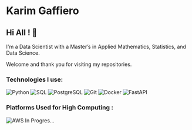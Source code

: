 # Karim Gaffiero

## Hi All ! 👋

I'm a Data Scientist with a Master’s in Applied Mathematics, Statistics, and Data Science.

Welcome and thank you for visiting my repositories.

### Technologies I use: 

![Python](https://img.shields.io/badge/-Python-000?&logo=Python)
![SQL](https://img.shields.io/badge/-SQL-000?&logo=MySQL)
![PostgreSQL](https://img.shields.io/badge/-PostgreSQL-000?&logo=PostgreSQL)
![Git](https://img.shields.io/badge/-Git-000?&logo=Git)
![Docker](https://img.shields.io/badge/-Docker-000?&logo=Docker)
![FastAPI](https://img.shields.io/badge/-FastAPI-000?&logo=FastAPI)


### Platforms Used for High Computing : 
![AWS](https://img.shields.io/badge/-AWS-000?&logo=AmazonAWS) In Progres...



